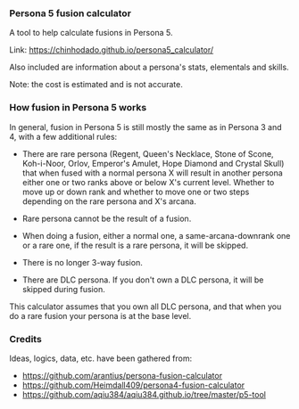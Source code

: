 ### Persona 5 fusion calculator

A tool to help calculate fusions in Persona 5.

Link: https://chinhodado.github.io/persona5_calculator/

Also included are information about a persona's stats, elementals and skills.

Note: the cost is estimated and is not accurate.

### How fusion in Persona 5 works

In general, fusion in Persona 5 is still mostly the same as in Persona 3 and 4, with a few additional rules:

 - There are rare persona (Regent, Queen's Necklace, Stone of Scone, Koh-i-Noor, Orlov, Emperor's Amulet, Hope Diamond and Crystal Skull) that when fused with a normal persona X will result in another persona either one or two ranks above or below X's current level. Whether to move up or down rank and whether to move one or two steps depending on the rare persona and X's arcana.
 
 - Rare persona cannot be the result of a fusion.
 
 - When doing a fusion, either a normal one, a same-arcana-downrank one or a rare one, if the result is a rare persona, it will be skipped.
 
 - There is no longer 3-way fusion.
 
 - There are DLC persona. If you don't own a DLC persona, it will be skipped during fusion.
 
This calculator assumes that you own all DLC persona, and that when you do a rare fusion your persona is at the base level.
 
### Credits
 
Ideas, logics, data, etc. have been gathered from:

 - https://github.com/arantius/persona-fusion-calculator
 - https://github.com/Heimdall409/persona4-fusion-calculator
 - https://github.com/aqiu384/aqiu384.github.io/tree/master/p5-tool